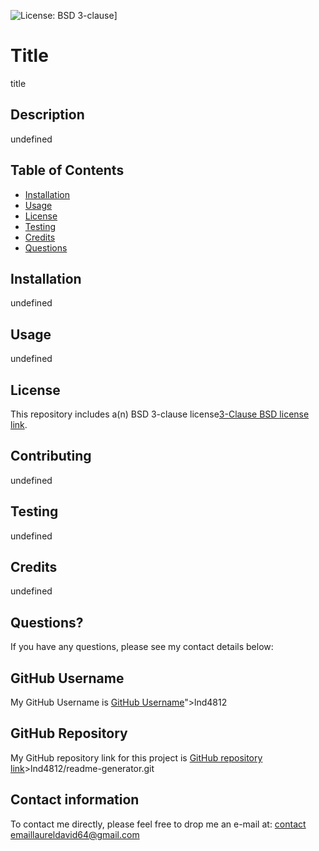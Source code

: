 

![License: BSD 3-clause](https://img.shields.io/badge/License-BSD_3--Clause-blue.svg)]

# Title

title

## Description

undefined

## Table of Contents
* [Installation](#installation)
* [Usage](#usage)
* [License](#license)
* [Testing](#testing)
* [Credits](#credits)
* [Questions](#questions)

## Installation

undefined

## Usage

undefined

## License

This repository includes a(n) BSD 3-clause license[3-Clause BSD license link](https://opensource.org/licenses/BSD-3-Clause).

## Contributing

undefined

## Testing

undefined

## Credits

undefined

## Questions?

If you have any questions, please see my contact details below:

## GitHub Username

My GitHub Username is [GitHub Username]("https://github.com/undefined)">lnd4812</a>

## GitHub Repository

My GitHub repository link for this project is [GitHub repository link](https://git@github.com/undefined)>lnd4812/readme-generator.git

## Contact information

To contact me directly, please feel free to drop me an e-mail at: [contact email](<a hef="mailto:undefined">)laureldavid64@gmail.com</a>

